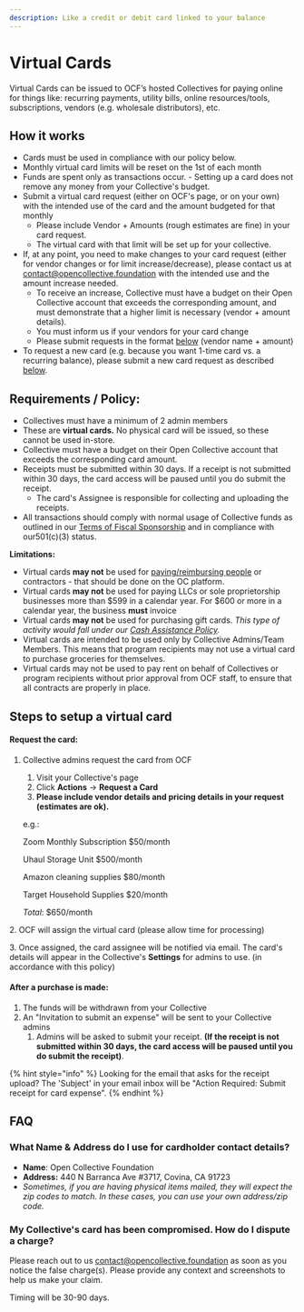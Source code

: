 ```yaml
---
description: Like a credit or debit card linked to your balance
---
```


# Virtual Cards

Virtual Cards can be issued to OCF’s hosted Collectives for paying online for things like: recurring payments, utility bills, online resources/tools, subscriptions, vendors (e.g. wholesale distributors), etc.

## How it works

* Cards must be used in compliance with our policy below.
* Monthly virtual card limits will be reset on the 1st of each month
* Funds are spent only as transactions occur. - Setting up a card does not remove any money from your Collective's budget.
* Submit a virtual card request (either on OCF's page, or on your own) with the intended use of the card and the amount budgeted for that monthly&#x20;
  * Please include Vendor + Amounts (rough estimates are fine) in your card request.&#x20;
  * The virtual card with that limit will be set up for your collective.
* If, at any point, you need to make changes to your card request (either for vendor changes or for limit increase/decrease), please contact us at contact@opencollective.foundation with the intended use and the amount increase needed.&#x20;
  * To receive an increase, Collective must have a budget on their Open Collective account that exceeds the corresponding amount, and must demonstrate that a higher limit is necessary (vendor + amount details).
  * You must inform us if your vendors for your card change
  * Please submit requests in the format [below](virtual-cards-policy.md#request-the-card) (vendor name + amount)
* To request a new card (e.g. because you want 1-time card vs. a recurring balance), please submit a new card request as described [below](virtual-cards-policy.md#request-the-card).

## **Requirements / Policy:**

* Collectives must have a minimum of 2 admin members
* These are **virtual cards.** No physical card will be issued, so these cannot be used in-store.
* Collective must have a budget on their Open Collective account that exceeds the corresponding card amount.
* Receipts must be submitted within 30 days. If a receipt is not submitted within 30 days, the card access will be paused until you do submit the receipt.
  * The card's Assignee is responsible for collecting and uploading the receipts.&#x20;
* All transactions should comply with normal usage of Collective funds as outlined in our [Terms of Fiscal Sponsorship](../getting-started/terms.md) and in compliance with our501(c)(3) status.

**Limitations:**

* Virtual cards **may not** be used for [paying/reimbursing people](../how-it-works/payouts.md) or contractors - that should be done on the OC platform.
* Virtual cards **may not** be used for paying LLCs or sole proprietorship businesses more than $599 in a calendar year. For $600 or more in a calendar year, the business **must** invoice
* Virtual cards **may not** be used for purchasing gift cards.  _This type of activity would fall under our_ [_Cash Assistance Policy_](https://docs.opencollective.foundation/how-it-works/policies/cash-assistance-policy#cash-assistance-program-proposal)_._&#x20;
* Virtual cards are intended to be used only by Collective Admins/Team Members. This means that program recipients may not use a virtual card to purchase groceries for themselves.
* Virtual cards may not be used to pay rent on behalf of Collectives or program recipients without prior approval from OCF staff, to ensure that all contracts are properly in place.

## Steps to setup a virtual card

#### Request the card:

1.  Collective admins request the card from OCF

    1. Visit your Collective's page
    2. Click **Actions** -> **Request a Card**
    3. **Please include vendor details and pricing details in your request (estimates are ok).**

    e.g.:

    Zoom Monthly Subscription $50/month

    Uhaul Storage Unit $500/month

    Amazon cleaning supplies $80/month

    Target Household Supplies $20/month

    _Total_: $650/month

2\. OCF will assign the virtual card (please allow time for processing)

3\. Once assigned, the card assignee will be notified via email. The card's details will appear in the Collective's **Settings** for admins to use. (in accordance with this policy)

#### ​After a purchase is made:

1. The funds will be withdrawn from your Collective
2. An "Invitation to submit an expense" will be sent to your Collective admins
   1. Admins will be asked to submit your receipt. **(If the receipt is not submitted within 30 days, the card access will be paused until you do submit the receipt)**.

{% hint style="info" %}
Looking for the email that asks for the receipt upload? The 'Subject' in your email inbox will be "Action Required: Submit receipt for card expense".
{% endhint %}

## FAQ

### What Name & Address do I use for cardholder contact details?

* **Name**: Open Collective Foundation
* **Address:** 440 N Barranca Ave #3717, Covina, CA 91723&#x20;
* _Sometimes, if you are having physical items mailed, they will expect the zip codes to match.  In these cases, you can use your own address/zip code._

### My Collective's card has been compromised. How do I dispute a charge?

Please reach out to us contact@opencollective.foundation as soon as you notice the false charge(s).  Please provide any context and screenshots to help us make your claim.

Timing will be 30-90 days.

